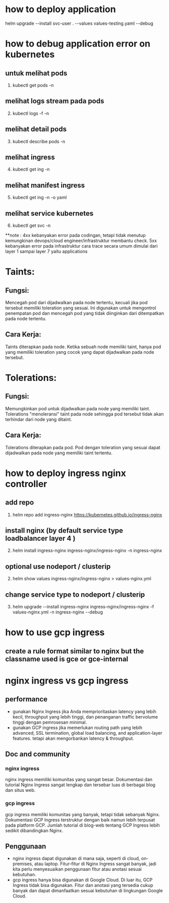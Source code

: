 # how to deploy application
helm upgrade --install svc-user . --values values-testing.yaml --debug

# how to debug application error on kubernetes
## untuk melihat pods
1. kubectl get pods -n <namespace> 
## melihat logs stream pada pods
2. kubectl logs -f <namapods> -n <namespace>
## melihat detail pods
3. kubectl describe pods <namapods> -n <namespace>
## melihat ingress
4. kubectl get ing -n <namespace>
## melihat manifest ingress
5. kubectl get ing <namaingress> -n <namespace> -o yaml
## melihat service kubernetes
6. kubectl get svc -n <namespace>

**note : 
4xx kebanyakan error pada codingan, tetapi tidak menutup kemungkinan devops/cloud engineer/infrastruktur membantu check.
5xx kebanyakan error pada infrastruktur cara trace secara umum dimulai dari layer 1 sampai layer 7 yaitu applications

# Taints:
## Fungsi: 
Mencegah pod dari dijadwalkan pada node tertentu, kecuali jika pod tersebut memiliki toleration yang sesuai. Ini digunakan untuk mengontrol penempatan pod dan mencegah pod yang tidak diinginkan dari ditempatkan pada node tertentu.
## Cara Kerja: 
Taints diterapkan pada node. Ketika sebuah node memiliki taint, hanya pod yang memiliki toleration yang cocok yang dapat dijadwalkan pada node tersebut.

# Tolerations:
## Fungsi: 
Memungkinkan pod untuk dijadwalkan pada node yang memiliki taint. Tolerations "menoleransi" taint pada node sehingga pod tersebut tidak akan terhindar dari node yang ditaint.
## Cara Kerja: 
Tolerations diterapkan pada pod. Pod dengan toleration yang sesuai dapat dijadwalkan pada node yang memiliki taint tertentu.

# how to deploy ingress nginx controller
## add repo
1. helm repo add ingress-nginx https://kubernetes.github.io/ingress-nginx
## install nginx (by default service type loadbalancer layer 4 )
2. helm install ingress-nginx ingress-nginx/ingress-nginx -n ingress-nginx
## optional use nodeport / clusterip
2. helm show values ingress-nginx/ingress-nginx > values-nginx.yml
## change service type to nodeport / clusterip
3. helm upgrade --install ingress-nginx ingress-nginx/ingress-nginx -f values-nginx.yml -n ingress-nginx --debug

# how to use gcp ingress
## create a rule format similar to nginx but the classname used is gce or gce-internal

# nginx ingress vs gcp ingress
## performance
- gunakan Nginx Ingress jika Anda memprioritaskan latency yang lebih kecil, throughput yang lebih tinggi, dan penanganan traffic bervolume tinggi dengan pemrosesan minimal.
- gunakan GCP ingress jika memerlukan routing path yang lebih advanced, SSL termination, global load balancing, and application-layer features. tetapi akan mengorbankan latency & throughput.
## Doc and community
### nginx ingress
nginx ingress memiliki komunitas yang sangat besar. Dokumentasi dan tutorial Nginx Ingress sangat lengkap dan tersebar luas di berbagai blog dan situs web.
### gcp ingress
gcp ingress memiliki komunitas yang banyak, tetapi tidak sebanyak Nginx. Dokumentasi GCP Ingress terstruktur dengan baik namun lebih terpusat pada platform GCP. Jumlah tutorial di blog-web tentang GCP Ingress lebih sedikit dibandingkan Nginx.
## Penggunaan
- nginx ingress dapat digunakan di mana saja, seperti di cloud, on-premises, atau laptop. Fitur-fitur di Nginx Ingress sangat banyak, jadi kita perlu menyesuaikan penggunaan fitur atau anotasi sesuai kebutuhan.
- gcp ingress hanya bisa digunakan di Google Cloud. Di luar itu, GCP Ingress tidak bisa digunakan. Fitur dan anotasi yang tersedia cukup banyak dan dapat dimanfaatkan sesuai kebutuhan di lingkungan Google Cloud.